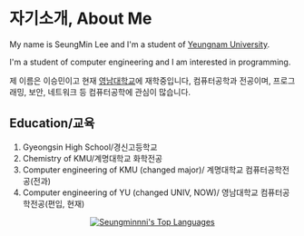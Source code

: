<!DOCTYPE html>
 <html lang="en">
     <head>
         <meta charset="utf-8">
     </head> 
     <body>
         <h1>자기소개, About Me</h1>
         <p>My name is SeungMin Lee and I'm a student of <a href="https://www.yu.ac.kr/">Yeungnam University</a>.</p>
         <p>I'm a student of computer engineering and I am interested in programming.</p>
         <p>제 이름은 이승민이고 현재 <a href="https://www.yu.ac.kr/">영남대학교</a>에 재학중입니다, 컴퓨터공학과 전공이며, 프로그래밍, 보안, 네트워크 등 컴퓨터공학에 관심이 많습니다.</p>
         <h2>Education/교육</h2>
         <ol>
             <li>Gyeongsin High School/경신고등학교</li>
             <li>Chemistry of KMU/계명대학교 화학전공</li>
             <li>Computer engineering of KMU (changed major)/ 계명대학교 컴퓨터공학전공(전과)</li>
             <li>Computer engineering of YU (changed UNIV, NOW)/ 영남대학교 컴퓨터공학전공(편입, 현재)</li>
         </ol>
       
  <p align="center">
  <a href="https://github.com/Seungminnni">
    <img
      src="https://github-readme-stats.vercel.app/api/top-langs/?username=Seungminnni&layout=compact"
      alt="Seungminnni's Top Languages"
    />
  </a>
</p>


 </body>
 </html>
